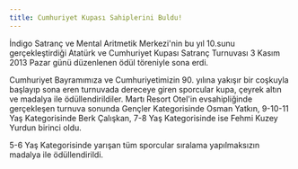 ```yaml
---
title: Cumhuriyet Kupası Sahiplerini Buldu!
---
```


İndigo Satranç ve Mental Aritmetik Merkezi'nin bu yıl 10.sunu gerçekleştirdiği Atatürk ve Cumhuriyet Kupası Satranç Turnuvası 3 Kasım 2013 Pazar günü düzenlenen ödül töreniyle sona erdi.

Cumhuriyet Bayramımıza ve Cumhuriyetimizin 90. yılına yakışır bir coşkuyla başlayıp sona eren turnuvada dereceye giren sporcular kupa, çeyrek altın ve madalya ile ödüllendirildiler. Martı Resort Otel'in evsahipliğinde gerçekleşen turnuva sonunda Gençler Kategorisinde Osman Yatkın, 9-10-11 Yaş Kategorisinde Berk Çalışkan, 7-8 Yaş Kategorisinde ise Fehmi Kuzey Yurdun birinci oldu.

5-6 Yaş Kategorisinde yarışan tüm sporcular sıralama yapılmaksızın madalya ile ödüllendirildi.  
